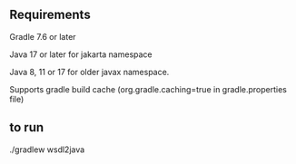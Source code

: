 ## Requirements
Gradle 7.6 or later

Java 17 or later for jakarta namespace

Java 8, 11 or 17 for older javax namespace.

Supports gradle build cache (org.gradle.caching=true in gradle.properties file)

## to run
./gradlew wsdl2java